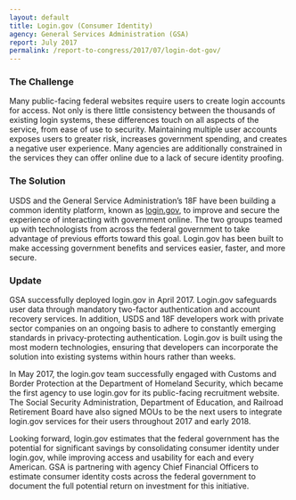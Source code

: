 ```yaml
---
layout: default
title: Login.gov (Consumer Identity)
agency: General Services Administration (GSA)
report: July 2017
permalink: /report-to-congress/2017/07/login-dot-gov/
---
```

### The Challenge

Many public-facing federal websites require users to create login accounts for access. Not only is there little consistency between the thousands of existing login systems, these differences touch on all aspects of the service, from ease of use to security. Maintaining multiple user accounts exposes users to greater risk, increases government spending, and creates a negative user experience. Many agencies are additionally constrained in the services they can offer online due to a lack of secure identity proofing.

### The Solution

USDS and the General Service Administration’s 18F have been building a common identity platform, known as <a href="https://login.gov">login.gov</a>, to improve and secure the experience of interacting with government online. The two groups teamed up with technologists from across the federal government to take advantage of previous efforts toward this goal. Login.gov has been built to make accessing government benefits and services easier, faster, and more secure.

### Update

GSA successfully deployed login.gov in April 2017. Login.gov safeguards user data through mandatory two-factor authentication and account recovery services. In addition, USDS and 18F developers work with private sector companies on an ongoing basis to adhere to constantly emerging standards in privacy-protecting authentication. Login.gov is built using the most modern technologies, ensuring that developers can incorporate the solution into existing systems within hours rather than weeks.

In May 2017, the login.gov team successfully engaged with Customs and Border Protection at the Department of Homeland Security, which became the first agency to use login.gov for its public-facing recruitment website. The Social Security Administration, Department of Education, and Railroad Retirement Board have also signed MOUs to be the next users to integrate login.gov services for their users throughout 2017 and early 2018.

Looking forward, login.gov estimates that the federal government has the potential for significant savings by consolidating consumer identity under login.gov, while improving access and usability for each and every American. GSA is partnering with agency Chief Financial Officers to estimate consumer identity costs across the federal government to document the full potential return on investment for this initiative.